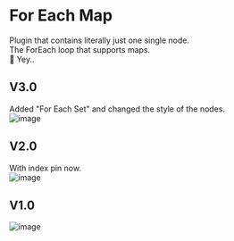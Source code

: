 # For Each Map
Plugin that contains literally just one single node.  
The ForEach loop that supports maps.  
🎉 Yey.. 

## V3.0
Added "For Each Set" and changed the style of the nodes.  
![image](https://github.com/user-attachments/assets/491e8dd9-b42d-4a54-9c05-c71d1eea1f8a)



## V2.0
With index pin now.  
![image](https://github.com/user-attachments/assets/bd4d36c2-8474-4836-870c-87d2798ea6a9)



## V1.0
![image](https://github.com/user-attachments/assets/65af6c18-11b7-446c-a45e-de56eca50d8c)
